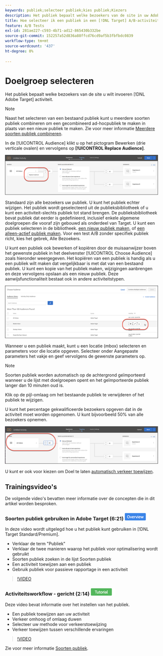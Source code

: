```yaml
---
keywords: publiek;selecteer publiek;kies publiek;Kiezers
description: Het publiek bepaalt welke bezoekers van de site in uw Adobe zijn ingevoerd [!DNL Target] activiteit.
title: Hoe selecteer ik een publiek in een [!DNL Target] A/B-activiteit?
feature: A/B Tests
exl-id: 281ae227-c593-4b71-ad12-865430b332be
source-git-commit: 152257a52d836a88ffcd76cd9af5b3fbfbdc0839
workflow-type: tm+mt
source-wordcount: '437'
ht-degree: 0%

---
```


# Doelgroep selecteren

Het publiek bepaalt welke bezoekers van de site u wilt invoeren [!DNL Adobe Target] activiteit.

>[!NOTE]
>
>Naast het selecteren van een bestaand publiek kunt u meerdere soorten publiek combineren om een gecombineerd ad-hocpubliek te maken in plaats van een nieuw publiek te maken. Zie voor meer informatie [Meerdere soorten publiek combineren](/help/main/c-target/combining-multiple-audiences.md#concept_A7386F1EA4394BD2AB72399C225981E5).

In de [!UICONTROL Audience] klikt u op het pictogram Bewerken (drie verticale ovalen) en vervolgens op **[!UICONTROL Replace Audience]**.

![Publiek vervangen, optie](/help/main/c-activities/t-test-ab/t-test-create-ab/assets/replace-audience.png)

Standaard zijn alle bezoekers uw publiek. U kunt het publiek echter wijzigen. Het publiek wordt geselecteerd uit de publieksbibliotheek of u kunt een activiteit-slechts publiek tot stand brengen. De publieksbibliotheek bevat publiek dat eerder is gedefinieerd, inclusief enkele algemene doelgroepen die vooraf zijn gebouwd als onderdeel van Target. U kunt een publiek selecteren in de bibliotheek. [een nieuw publiek maken](/help/main/c-target/c-audiences/create-audience.md#task_1D507519D3AD4390B507F188BD294DC1), of [een alleen-actief publiek maken](/help/main/c-target/creating-activity-only-audience.md#concept_A6BADCF530ED4AE1852E677FEBE68483). Voor een test A/B zonder specifiek publiek richt, kies het gebrek, Alle Bezoekers.

U kunt een publiek ook bewerken of kopiëren door de muisaanwijzer boven het gewenste publiek in het deelvenster [!UICONTROL Choose Audience] zoals hieronder weergegeven. Het kopiëren van een publiek is handig als u een publiek wilt maken dat vergelijkbaar is met dat van een bestaand publiek. U kunt een kopie van het publiek maken, wijzigingen aanbrengen en deze vervolgens opslaan als een nieuw publiek. Deze aanwijsfunctionaliteit bestaat ook in andere activiteitstypen.

![Publiek aanwijzen](/help/main/c-activities/t-test-ab/t-test-create-ab/assets/audience_picker_hover-new.png)

Wanneer u een publiek maakt, kunt u een locatie (mbox) selecteren en parameters voor die locatie opgeven. Selecteer onder Aangepaste parameters het vakje en geef vervolgens de gewenste parameters op.

>[!NOTE]
>
>Soorten publiek worden automatisch op de achtergrond geïmporteerd wanneer u de lijst met doelgroepen opent en het geïmporteerde publiek langer dan 10 minuten oud is.

Klik op de pijl-omlaag om het bestaande publiek te verwijderen of het publiek te wijzigen.

U kunt het percentage gekwalificeerde bezoekers opgeven dat in de activiteit moet worden opgenomen. U kunt bijvoorbeeld 50% van alle bezoekers opnemen.

![Percentage publiek](/help/main/c-activities/t-test-ab/t-test-create-ab/assets/audperc-new.png)

U kunt er ook voor kiezen om Doel te laten [automatisch verkeer toewijzen](/help/main/c-activities/automated-traffic-allocation/automated-traffic-allocation.md#concept_A1407678796B4C569E94CBA8A9F7F5D4).

## Trainingsvideo&#39;s

De volgende video&#39;s bevatten meer informatie over de concepten die in dit artikel worden besproken.

### Soorten publiek gebruiken in Adobe Target (6:21) ![Overzicht badge](/help/main/assets/overview.png)

In deze video wordt uitgelegd hoe u het publiek kunt gebruiken in [!DNL Target Standard/Premium].

* Verklaar de term &quot;Publiek&quot;
* Verklaar de twee manieren waarop het publiek voor optimalisering wordt gebruikt
* Soorten publiek zoeken in de lijst Soorten publiek
* Een activiteit toewijzen aan een publiek
* Gebruik publiek voor passieve rapportage in een activiteit

>[!VIDEO](https://video.tv.adobe.com/v/17398)

### Activiteitsworkflow - gericht (2:14) ![Zelfstudie-badge](/help/main/assets/tutorial.png)

Deze video bevat informatie over het instellen van het publiek.

* Een publiek toewijzen aan uw activiteit
* Verkeer omhoog of omlaag duwen
* Selecteer uw methode voor verkeerstoewijzing
* Verkeer toewijzen tussen verschillende ervaringen

>[!VIDEO](https://video.tv.adobe.com/v/17385)

Zie voor meer informatie [Soorten publiek](/help/main/c-target/c-audiences/audiences.md#concept_65BE870D290E412D8BBF557EEA67C271).
